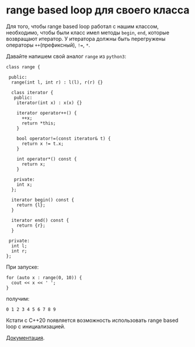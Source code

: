 # range based loop для своего класса

Для того, чтобы range based loop работал с нашим классом, 
необходимо, чтобы были класс имел методы
```begin```, ```end```, которые возвращают итератор.
У итератора должны быть перегружены операторы
```++```(префиксный), ```!=```, ```*```. 

Давайте напишем свой аналог ```range``` из ```python3```:
```
class range {
 
 public:
  range(int l, int r) : l(l), r(r) {}
 
  class iterator {
   public:
    iterator(int x) : x(x) {}
	 
    iterator operator++() {
      ++x;
      return *this;
    }
	 
    bool operator!=(const iterator& t) {
      return x != t.x;
    }
	 
    int operator*() const {
      return x;
    }
	 
   private:
    int x;
  };
	 
  iterator begin() const {
    return {l};
  }
	 
  iterator end() const {
    return {r};
  }
 
 private:
  int l;
  int r;
};
```
При запуске:
```
for (auto x : range(0, 10)) {
  cout << x << ' ';
}
```
получим:
```
0 1 2 3 4 5 6 7 8 9 
```
Кстати с C++20 появляется возможность использовать
range based loop с инициализацией.

[Документация](https://en.cppreference.com/w/cpp/language/range-for).
